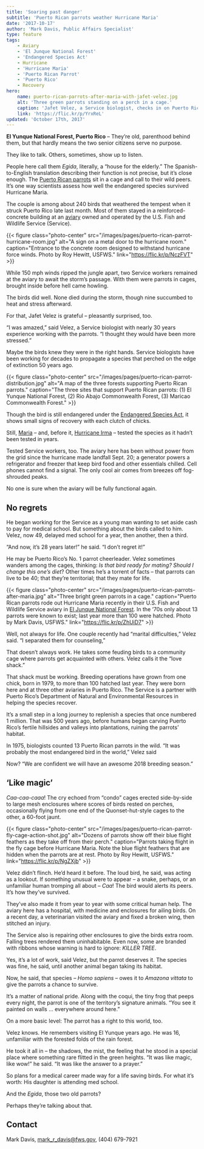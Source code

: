 ```yaml
---
title: 'Soaring past danger'
subtitle: 'Puerto Rican parrots weather Hurricane Maria'
date: '2017-10-17'
author: 'Mark Davis, Public Affairs Specialist'
type: feature
tags:
    - Aviary
    - 'El Junque National Forest'
    - 'Endangered Species Act'
    - Hurricane
    - 'Hurricane Maria'
    - 'Puerto Rican Parrot'
    - 'Puerto Rico'
    - Recovery
hero:
    name: puerto-rican-parrots-after-maria-with-jafet-velez.jpg
    alt: 'Three green parrots standing on a perch in a cage.'
    caption: 'Jafet Velez, a Service biologist, checks in on Puerto Rican parrots in their aviary home. Despite damage from Hurricane Maria, “We are confident we will have an awesome 2018 breeding season,” he says. Photo by Mark Davis, USFWS.'
    link: 'https://flic.kr/p/YrxReL'
updated: 'October 17th, 2017'
---
```


**El Yunque National Forest, Puerto Rico** – They’re old, parenthood behind them, but that hardly means the two senior citizens serve no purpose. 

They like to talk. Others, sometimes, show up to listen.

People here call them _Egida_, literally, a “house for the elderly.” The Spanish-to-English translation describing their function is not precise, but it’s close enough. The [Puerto Rican parrots](https://ecos.fws.gov/ecp0/profile/speciesProfile?spcode=B00L) sit in a cage and call to their wild peers. It’s one way scientists assess how well the endangered species survived Hurricane Maria.

The couple is among about 240 birds that weathered the tempest when it struck Puerto Rico late last month. Most of them stayed in a reinforced-concrete building at an [aviary](https://www.fws.gov/aviary/AviaryFactSheetOpen.pdf) owned and operated by the U.S. Fish and Wildlife Service (Service).

{{< figure class="photo-center" src="/images/pages/puerto-rican-parrot-hurricane-room.jpg" alt="A sign on a metal door to the hurricane room." caption="Entrance to the concrete room designed to withstand hurricane force winds. Photo by Roy Hewitt, USFWS." link="https://flic.kr/p/NczFVT" >}}

While 150 mph winds ripped the jungle apart, two Service workers remained at the aviary to await the storm’s passage. With them were parrots in cages, brought inside before hell came howling.

The birds did well. None died during the storm, though nine succumbed to heat and stress afterward. 

For that, Jafet Velez is grateful – pleasantly surprised, too.

“I was amazed,” said Velez, a Service biologist with nearly 30 years experience working with the parrots. “I thought they would have been more stressed.”

Maybe the birds knew they were in the right hands. Service biologists have been working for decades to propagate a species that perched on the edge of extinction 50 years ago. 

{{< figure class="photo-center" src="/images/pages/puerto-rican-parrot-distribution.jpg" alt="A map of the three forests supporting Puerto Rican parrots." caption="The three sites that support Puerto Rican parrots: (1) El Yunque National Forest, (2)	Rio Abajo Commonwealth Forest, (3)	Maricao Commonwealth Forest." >}}

Though the bird is still endangered under the [Endangered Species Act](/endangered-species-act), it shows small signs of recovery with each clutch of chicks. 

Still, [Maria](/tags/hurricane-maria) – and, before it, [Hurricane Irma](/tags/hurricane-irma) – tested the species as it hadn’t been tested in years.

Tested Service workers, too. The aviary here has been without power from the grid since the hurricane made landfall Sept. 20; a generator powers a refrigerator and freezer that keep bird food and other essentials chilled. Cell phones cannot find a signal. The only cool air comes from breezes off fog-shrouded peaks.

No one is sure when the aviary will be fully functional again.

## No regrets

He began working for the Service as a young man wanting to set aside cash to pay for medical school. But something about the birds called to him. Velez, now 49, delayed med school for a year, then another, then a third.

“And now, it’s 28 years later!” he said. “I don’t regret it!”

He may be Puerto Rico’s No. 1 parrot cheerleader. Velez sometimes wanders among the cages, thinking: _Is that bird ready for mating? Should I change this one’s diet_? Other times he’s a torrent of facts – that parrots can live to be 40; that they’re territorial; that they mate for life.

{{< figure class="photo-center" src="/images/pages/puerto-rican-parrots-after-maria.jpg" alt="Three bright green parrots in a cage." caption="Puerto Rican parrots rode out Hurricane Maria recently in their U.S. Fish and Wildlife Service aviary in [El Junque National Forest](https://www.fs.usda.gov/elyunque). In the ‘70s only about 13 parrots were known to exist; last year more than 100 were hatched. Photo by Mark Davis, USFWS." link="https://flic.kr/p/ZhUiD7" >}}

Well, not always for life. One couple recently had “marital difficulties,” Velez said. “I separated them for counseling,”

That doesn’t always work. He takes some feuding birds to a community cage where parrots get acquainted with others. Velez calls it the “love shack.”

That shack must be working. Breeding operations have grown from one chick, born in 1979, to more than 100 hatched last year. They were born here and at three other aviaries in Puerto Rico. The Service is a partner with Puerto Rico’s Department of Natural and Environmental Resources in helping the species recover. 

It’s a small step in a long journey to replenish a species that once numbered 1 million. That was 500 years ago, before humans began carving Puerto Rico’s fertile hillsides and valleys into plantations, ruining the parrots’ habitat.

In 1975, biologists counted 13 Puerto Rican parrots in the wild. “It was probably the most endangered bird in the world,” Velez said

Now? “We are confident we will have an awesome 2018 breeding season.”

## ‘Like magic’

_Caa-caa-caaa_! The cry echoed from “condo” cages erected side-by-side to large mesh enclosures where scores of birds rested on perches, occasionally flying from one end of the Quonset-hut-style cages to the other, a 60-foot jaunt.

{{< figure class="photo-center" src="/images/pages/puerto-rican-parrot-fly-cage-action-shot.jpg" alt="Dozens of parrots show off their blue flight feathers as they take off from their perch." caption="Parrots taking flight in the fly cage before Hurricane Maria. Note the blue flight feathers that are hidden when the parrots are at rest. Photo by Roy Hewitt, USFWS." link="https://flic.kr/p/NgZXjb" >}}

Velez didn’t flinch. He’d heard it before. The loud bird, he said, was acting as a lookout. If something unusual were to appear – a snake, perhaps, or an unfamiliar human tromping all about – _Caa_! The bird would alerts its peers. It’s how they’ve survived.

They’ve also made it from year to year with some critical human help. The aviary here has a hospital, with medicine and enclosures for ailing birds. On a recent day, a veterinarian visited the aviary and fixed a broken wing, then stitched an injury.

The Service also is repairing other enclosures to give the birds extra room. Falling trees rendered them uninhabitable. Even now, some are branded with ribbons whose warning is hard to ignore: _KILLER TREE_.

Yes, it’s a lot of work, said Velez, but the parrot deserves it. The species was fine, he said, until another animal began taking its habitat.

Now, he said, that species – _Homo sapiens_ – owes it to _Amazona vittata_ to give the parrots a chance to survive.

It’s a matter of national pride. Along with the coqui, the tiny frog that peeps every night, the parrot is one of the territory’s signature animals. “You see it painted on walls … everywhere around here.”

On a more basic level: The parrot has a right to this world, too. 

Velez knows. He remembers visiting El Yunque years ago. He was 16, unfamiliar with the forested folds of the rain forest. 

He took it all in – the shadows, the mist, the feeling that he stood in a special place where something rare flitted in the green heights. “It was like magic, like wow!” he said. “It was like the answer to a prayer.”

So plans for a medical career made way for a life saving birds. For what it’s worth: His daughter is attending med school. 

And the _Egida_, those two old parrots? 

Perhaps they’re talking about that.

## Contact

Mark Davis, [mark_r_davis@fws.gov](mailto:mark_r_davis@fws.gov), (404) 679-7921  

